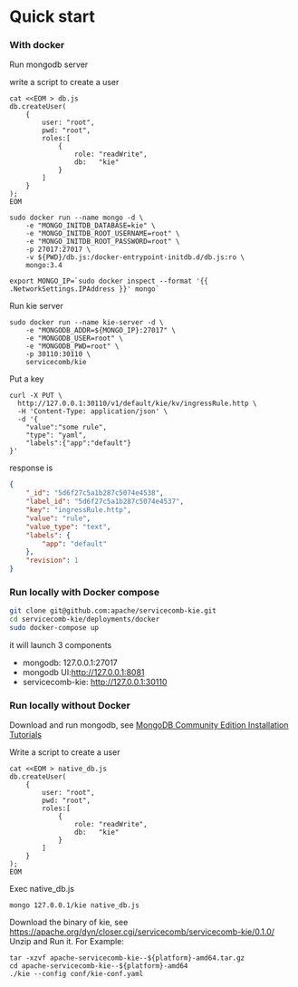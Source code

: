 # Quick start

### With docker
Run mongodb server

write a script to create a user 
```shell script
cat <<EOM > db.js
db.createUser(
    {
        user: "root",
        pwd: "root",
        roles:[
            {
                role: "readWrite",
                db:   "kie"
            }
        ]
    }
);
EOM
```

```shell script
sudo docker run --name mongo -d \
    -e "MONGO_INITDB_DATABASE=kie" \
    -e "MONGO_INITDB_ROOT_USERNAME=root" \
    -e "MONGO_INITDB_ROOT_PASSWORD=root" \
    -p 27017:27017 \
    -v ${PWD}/db.js:/docker-entrypoint-initdb.d/db.js:ro \
    mongo:3.4
```
```shell script
export MONGO_IP=`sudo docker inspect --format '{{ .NetworkSettings.IPAddress }}' mongo`
```
Run kie server
```shell script
sudo docker run --name kie-server -d \
    -e "MONGODB_ADDR=${MONGO_IP}:27017" \
    -e "MONGODB_USER=root" \
    -e "MONGODB_PWD=root" \
    -p 30110:30110 \
    servicecomb/kie
```

Put a key 
```shell script
curl -X PUT \
  http://127.0.0.1:30110/v1/default/kie/kv/ingressRule.http \
  -H 'Content-Type: application/json' \
  -d '{
	"value":"some rule",
	"type": "yaml",
	"labels":{"app":"default"}
}'
```

response is 
```json
{
    "_id": "5d6f27c5a1b287c5074e4538",
    "label_id": "5d6f27c5a1b287c5074e4537",
    "key": "ingressRule.http",
    "value": "rule",
    "value_type": "text",
    "labels": {
        "app": "default"
    },
    "revision": 1
}
```

### Run locally with Docker compose

```bash
git clone git@github.com:apache/servicecomb-kie.git
cd servicecomb-kie/deployments/docker
sudo docker-compose up
```
it will launch 3 components 
- mongodb: 127.0.0.1:27017
- mongodb UI:http://127.0.0.1:8081
- servicecomb-kie: http://127.0.0.1:30110


### Run locally without Docker

Download and run mongodb, 
see [MongoDB Community Edition Installation Tutorials](https://docs.mongodb.com/manual/installation/#mongodb-community-edition-installation-tutorials)

Write a script to create a user 
```shell script
cat <<EOM > native_db.js
db.createUser(
    {
        user: "root",
        pwd: "root",
        roles:[
            {
                role: "readWrite",
                db:   "kie"
            }
        ]
    }
);
EOM
```

Exec native_db.js
```shell script bash
mongo 127.0.0.1/kie native_db.js
```

Download the binary of kie, see https://apache.org/dyn/closer.cgi/servicecomb/servicecomb-kie/0.1.0/
Unzip  and Run it.
For Example:
```shell script bash
tar -xzvf apache-servicecomb-kie--${platform}-amd64.tar.gz
cd apache-servicecomb-kie--${platform}-amd64
./kie --config conf/kie-conf.yaml
```